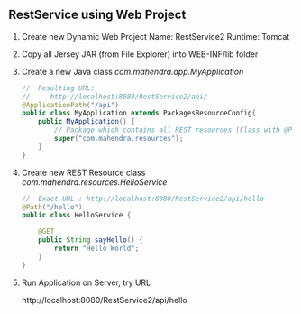 ## RestService using Web Project

1. Create new Dynamic Web Project
     Name:      RestService2
     Runtime:   Tomcat

2. Copy all Jersey JAR (from File Explorer) into
    WEB-INF/lib folder

3. Create a new Java class *com.mahendra.app.MyApplication*

    ```Java
    // 	Resulting URL: 
    //     http://localhost:8080/RestService2/api/
    @ApplicationPath("/api")
    public class MyApplication extends PackagesResourceConfig{
        public MyApplication() {
            // Package which contains all REST resources (Class with @Path annotations)
            super("com.mahendra.resources");
        }
    }
    ```

4.  Create new REST Resource class
        *com.mahendra.resources.HelloService*

    ```java    
    //  Exact URL : http://localhost:8080/RestService2/api/hello 
    @Path("/hello")
    public class HelloService {

        @GET
        public String sayHello() {
            return "Hello World";
        }
    }
    ```
5.  Run Application on Server, try URL
        
    http://localhost:8080/RestService2/api/hello